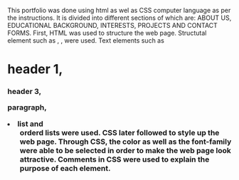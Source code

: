 This portfolio was done using html as wel as CSS computer language as per the instructions.
It is divided into different sections of which are: ABOUT US, EDUCATIONAL BACKGROUND, INTERESTS, PROJECTS AND CONTACT FORMS.
First, HTML was used to structure the web page.
Structutal element such as <html>, <head>, <body> were used. Text elements such as <h1> header 1, <h3> header 3, <p> paragraph, <li> list and <ol> orderd lists were used.
CSS later followed to style up the web page. Through CSS, the color as well as the font-family were able to be selected in order to make the web page look attractive.
Comments in CSS were used to explain the purpose of each element.

